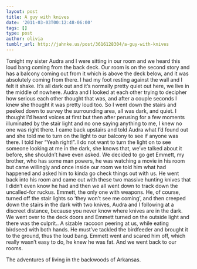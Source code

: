 ```yaml
---
layout: post
title: A guy with knives
date: '2011-03-03T00:12:48-06:00'
tags: []
type: post
author: olivia
tumblr_url: http://jahnke.us/post/3616128304/a-guy-with-knives
---
```


Tonight my sister Audra and I were sitting in our room and we heard this loud bang coming from the back deck. Our room is on the second story and has a balcony coming out from it which is above the deck below, and it was absolutely coming from there. I had my foot resting against the wall and I felt it shake. It’s all dark out and it’s normally pretty quiet out here, we live in the middle of nowhere. Audra and I looked at each other trying to decipher how serious each other thought that was, and after a couple seconds I knew she thought it was pretty loud too. So I went down the stairs and peeked down to survey the surrounding area, all was dark, and quiet. I thought I’d heard voices at first but then after perusing for a few moments illuminated by the stair light and no one saying anything to me, I knew no one was right there. I came back upstairs and told Audra what I’d found out and she told me to turn on the light to our balcony to see if anyone was there. I told her “Yeah right!”. I do not want to turn the light on to see someone looking at me in the dark, she knows that, we’ve talked about it before, she shouldn’t have even asked. We decided to go get Emmett, my brother, who has some man powers, he was watching a movie in his room but came willingly and once inside our room we told him what had happened and asked him to kinda go check things out with us. He went back into his room and came out with these two massive hunting knives that I didn’t even know he had and then we all went down to track down the uncalled-for ruckus. Emmett, the only one with weapons. He, of course, turned off the stair lights so ‘they won’t see me coming’, and then creeped down the stairs in the dark with two knives, Audra and I following at a discreet distance, because you never know where knives are in the dark. We went over to the deck doors and Emmett turned on the outside light and there was the culprit.. A sizable raccoon peering at us, while eating birdseed with both hands. He must’ve tackled the birdfeeder and brought it to the ground, thus the loud bang. Emmett went and scared him off, which really wasn’t easy to do, he knew he was fat. And we went back to our rooms. 

The adventures of living in the backwoods of Arkansas.
